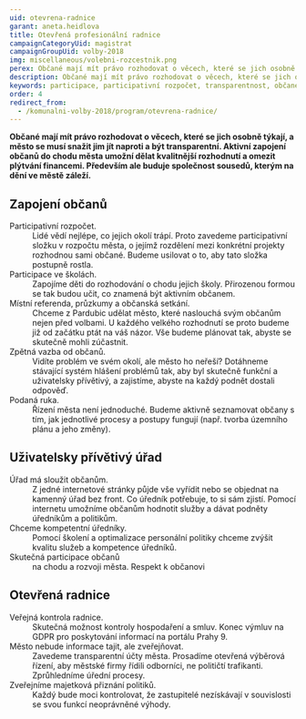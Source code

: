 ```yaml
---
uid: otevrena-radnice
garant: aneta.heidlova
title: Otevřená profesionální radnice
campaignCategoryUid: magistrat
campaignGroupUid: volby-2018
img: miscellaneous/volebni-rozcestnik.png
perex: Občané mají mít právo rozhodovat o věcech, které se jich osobně týkají, a město se musí snažit jim jít naproti a být transparentní.
description: Občané mají mít právo rozhodovat o věcech, které se jich osobně týkají, a město se musí snažit jim jít naproti a být transparentní.
keywords: participace, participativní rozpočet, transparentnost, občané, open data
order: 4
redirect_from:
  - /komunalni-volby-2018/program/otevrena-radnice/
---
```


**Občané mají mít právo rozhodovat o věcech, které se jich osobně týkají, a město se musí snažit jim jít naproti a být transparentní. Aktivní zapojení občanů do chodu města umožní dělat kvalitnější rozhodnutí a omezit plýtvání financemi. Především ale buduje společnost sousedů, kterým na dění ve městě záleží.**

## Zapojení občanů

<dl class="c-program-key-point-list">
    <dt>Participativní rozpočet.</dt>
    <dd>Lidé vědí nejlépe, co jejich okolí trápí. Proto zavedeme participativní složku v rozpočtu města, o jejímž rozdělení mezi konkrétní projekty rozhodnou sami občané. Budeme usilovat o to, aby tato složka postupně rostla.</dd>
    <dt>Participace ve školách.</dt>
    <dd>Zapojíme děti do rozhodování o chodu jejich školy. Přirozenou formou se tak budou učit, co znamená být aktivním občanem.</dd>
    <dt>Místní referenda, průzkumy a občanská setkání.</dt>
    <dd>Chceme z Pardubic udělat město, které naslouchá svým občanům nejen před volbami. U každého velkého rozhodnutí se proto budeme již od začátku ptát na váš názor. Vše budeme plánovat tak, abyste se skutečně mohli zúčastnit.</dd>
    <dt>Zpětná vazba od občanů.</dt>
    <dd>Vidíte problém ve svém okolí, ale město ho neřeší? Dotáhneme stávající systém hlášení problémů tak, aby byl skutečně funkční a uživatelsky přívětivý, a zajistíme, abyste na každý podnět dostali odpověď.</dd>
    <dt>Podaná ruka.</dt>
    <dd>Řízení města není jednoduché. Budeme aktivně seznamovat občany s tím, jak jednotlivé procesy a postupy fungují (např. tvorba územního plánu a jeho změny).</dd>
</dl>

## Uživatelsky přívětivý úřad

<dl class="c-program-key-point-list">
    <dt>Úřad má sloužit občanům.</dt>
	<dd>Z jedné internetové stránky půjde vše vyřídit nebo se objednat na kamenný úřad bez front. Co úředník potřebuje, to si sám zjistí. Pomocí internetu umožníme občanům hodnotit služby a dávat podněty úředníkům a politikům. </dd>
    <dt>Chceme kompetentní úředníky.</dt>
    <dd>Pomocí školení a optimalizace personální politiky chceme zvýšit kvalitu služeb a kompetence úředníků.</dd>
	<dt>Skutečná participace občanů</dt>
	<dd>na chodu a rozvoji města. Respekt k občanovi</dd>
</dl>

## Otevřená radnice

<dl class="c-program-key-point-list">
    <dt>Veřejná kontrola radnice.</dt>
	<dd>Skutečná možnost kontroly hospodaření a smluv. Konec výmluv na GDPR pro poskytování informací na portálu Prahy 9.</dd>
	<dt>Město nebude informace tajit, ale zveřejňovat.</dt>
	<dd>Zavedeme transparentní účty města. Prosadíme otevřená výběrová řízení, aby městské firmy řídili odborníci, ne političtí trafikanti. Zprůhledníme úřední procesy.</dd>
	<dt>Zveřejníme majetková přiznání politiků.</dt>
	<dd>Každý bude moci kontrolovat, že zastupitelé nezískávají v souvislosti se svou funkcí neoprávněné výhody.</dd>
</dl>